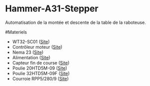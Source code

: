 # Hammer-A31-Stepper

Automatisation de la montée et descente de la table de la raboteuse.

#Materiels

* WT32-SC01 ([Site](http://www.wireless-tag.com/portfolio/wt32-sc01/))
* Contrôleur moteur ([Site](https://fr.aliexpress.com/item/32822244731.html))
* Nema 23 ([Site](https://fr.aliexpress.com/item/32316790980.html?spm=a2g0o.productlist.0.0.295d39b2NB5gez&algo_pvid=dcce7ea7-120f-4639-8db5-51b4b37dbb9a&aem_p4p_detail=202112010822272730052165879600003668771&algo_exp_id=dcce7ea7-120f-4639-8db5-51b4b37dbb9a-5&pdp_ext_f=%7B%22sku_id%22%3A%2210000001115750995%22%7D))
* Alimentation ([Site](https://fr.aliexpress.com/item/1005003358513702.html?spm=a2g0o.productlist.0.0.7758495fOiVNmL&algo_pvid=acd56542-c364-4673-b337-36d3144f3171&aem_p4p_detail=20211201082500447077775664580003672578&algo_exp_id=acd56542-c364-4673-b337-36d3144f3171-18&pdp_ext_f=%7B%22sku_id%22%3A%2212000025387498209%22%7D))
* Capteur fin de course ([Site](https://fr.aliexpress.com/item/1005003031285863.html?spm=a2g0o.productlist.0.0.234b27aaATNFjb&algo_pvid=36eb6e7b-132f-4a87-a1a4-da82491dbfca&algo_exp_id=36eb6e7b-132f-4a87-a1a4-da82491dbfca-0&pdp_ext_f=%7B%22sku_id%22%3A%2212000023336546378%22%7D))
* Poulie 20HTD5M-09 ([Site](https://shop.hpceurope.com/fr/produit.asp?prid=2774))
* Poulie 32HTD5M-09F ([Site](https://shop.hpceurope.com/fr/produit.asp?prid=2774))
* Courroie  RPP5/280/9 ([Site](https://shop.hpceurope.com/fr/produit.asp?prid=2776))

